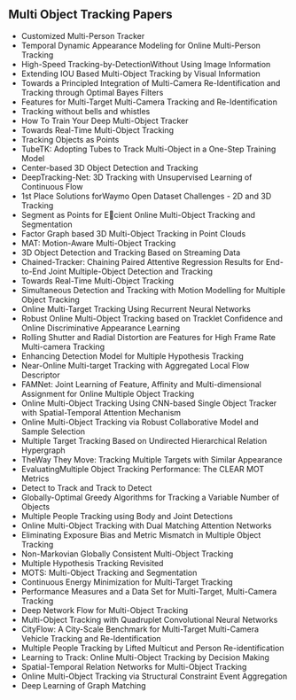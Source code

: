 <h2> Multi Object Tracking Papers </h2>



<ul>

                             

 <li><a target="_blank" href="https://github.com/manjunath5496/Multi-Object-Tracking-Papers/blob/master/mbj(1).pdf" style="text-decoration:none;">Customized Multi-Person Tracker</a></li>

 <li><a target="_blank" href="https://github.com/manjunath5496/Multi-Object-Tracking-Papers/blob/master/mbj(2).pdf" style="text-decoration:none;">Temporal Dynamic Appearance Modeling for Online Multi-Person Tracking</a></li>

<li><a target="_blank" href="https://github.com/manjunath5496/Multi-Object-Tracking-Papers/blob/master/mbj(3).pdf" style="text-decoration:none;">High-Speed Tracking-by-DetectionWithout Using Image Information</a></li>
 <li><a target="_blank" href="https://github.com/manjunath5496/Multi-Object-Tracking-Papers/blob/master/mbj(4).pdf" style="text-decoration:none;">Extending IOU Based Multi-Object Tracking by Visual Information</a></li>                              
<li><a target="_blank" href="https://github.com/manjunath5496/Multi-Object-Tracking-Papers/blob/master/mbj(5).pdf" style="text-decoration:none;">Towards a Principled Integration of Multi-Camera Re-Identification and Tracking through Optimal Bayes Filters</a></li>
<li><a target="_blank" href="https://github.com/manjunath5496/Multi-Object-Tracking-Papers/blob/master/mbj(6).pdf" style="text-decoration:none;">Features for Multi-Target Multi-Camera Tracking and Re-Identification</a></li>
 <li><a target="_blank" href="https://github.com/manjunath5496/Multi-Object-Tracking-Papers/blob/master/mbj(7).pdf" style="text-decoration:none;">Tracking without bells and whistles</a></li>

 <li><a target="_blank" href="https://github.com/manjunath5496/Multi-Object-Tracking-Papers/blob/master/mbj(8).pdf" style="text-decoration:none;"> How To Train Your Deep Multi-Object Tracker </a></li>
   <li><a target="_blank" href="https://github.com/manjunath5496/Multi-Object-Tracking-Papers/blob/master/mbj(9).pdf" style="text-decoration:none;">Towards Real-Time Multi-Object Tracking</a></li>
  
   
 <li><a target="_blank" href="https://github.com/manjunath5496/Multi-Object-Tracking-Papers/blob/master/mbj(10).pdf" style="text-decoration:none;">Tracking Objects as Points </a></li>                              
<li><a target="_blank" href="https://github.com/manjunath5496/Multi-Object-Tracking-Papers/blob/master/mbj(11).pdf" style="text-decoration:none;">TubeTK: Adopting Tubes to Track Multi-Object in a One-Step Training Model</a></li>
<li><a target="_blank" href="https://github.com/manjunath5496/Multi-Object-Tracking-Papers/blob/master/mbj(12).pdf" style="text-decoration:none;">Center-based 3D Object Detection and Tracking</a></li>
<li><a target="_blank" href="https://github.com/manjunath5496/Multi-Object-Tracking-Papers/blob/master/mbj(13).pdf" style="text-decoration:none;">DeepTracking-Net: 3D Tracking with Unsupervised Learning of Continuous Flow</a></li>

<li><a target="_blank" href="https://github.com/manjunath5496/Multi-Object-Tracking-Papers/blob/master/mbj(14).pdf" style="text-decoration:none;">1st Place Solutions forWaymo Open Dataset Challenges - 2D and 3D Tracking</a></li>
                              
<li><a target="_blank" href="https://github.com/manjunath5496/Multi-Object-Tracking-Papers/blob/master/mbj(15).pdf" style="text-decoration:none;">Segment as Points for Ecient Online Multi-Object Tracking and Segmentation</a></li>

<li><a target="_blank" href="https://github.com/manjunath5496/Multi-Object-Tracking-Papers/blob/master/mbj(16).pdf" style="text-decoration:none;">Factor Graph based 3D Multi-Object Tracking in Point Clouds</a></li>

  <li><a target="_blank" href="https://github.com/manjunath5496/Multi-Object-Tracking-Papers/blob/master/mbj(17).pdf" style="text-decoration:none;">MAT: Motion-Aware Multi-Object Tracking</a></li>   
  
<li><a target="_blank" href="https://github.com/manjunath5496/Multi-Object-Tracking-Papers/blob/master/mbj(18).pdf" style="text-decoration:none;">3D Object Detection and Tracking Based on Streaming Data</a></li> 

  
<li><a target="_blank" href="https://github.com/manjunath5496/Multi-Object-Tracking-Papers/blob/master/mbj(19).pdf" style="text-decoration:none;">Chained-Tracker: Chaining Paired Attentive Regression Results for End-to-End Joint Multiple-Object Detection and Tracking</a></li> 

<li><a target="_blank" href="https://github.com/manjunath5496/Multi-Object-Tracking-Papers/blob/master/mbj(20).pdf" style="text-decoration:none;">Towards Real-Time Multi-Object Tracking</a></li>

<li><a target="_blank" href="https://github.com/manjunath5496/Multi-Object-Tracking-Papers/blob/master/mbj(21).pdf" style="text-decoration:none;">Simultaneous Detection and Tracking with Motion Modelling for Multiple Object Tracking</a></li>
<li><a target="_blank" href="https://github.com/manjunath5496/Multi-Object-Tracking-Papers/blob/master/mbj(22).pdf" style="text-decoration:none;">Online Multi-Target Tracking Using Recurrent Neural Networks</a></li> 
 <li><a target="_blank" href="https://github.com/manjunath5496/Multi-Object-Tracking-Papers/blob/master/mbj(23).pdf" style="text-decoration:none;">Robust Online Multi-Object Tracking based on Tracklet Confidence and Online Discriminative Appearance Learning</a></li> 
 

   <li><a target="_blank" href="https://github.com/manjunath5496/Multi-Object-Tracking-Papers/blob/master/mbj(24).pdf" style="text-decoration:none;">Rolling Shutter and Radial Distortion are Features for High Frame Rate Multi-camera Tracking</a></li>
 
   <li><a target="_blank" href="https://github.com/manjunath5496/Multi-Object-Tracking-Papers/blob/master/mbj(25).pdf" style="text-decoration:none;">Enhancing Detection Model for Multiple Hypothesis Tracking</a></li>                              
 <li><a target="_blank" href="https://github.com/manjunath5496/Multi-Object-Tracking-Papers/blob/master/mbj(26).pdf" style="text-decoration:none;">Near-Online Multi-target Tracking with Aggregated Local Flow Descriptor</a></li>
 <li><a target="_blank" href="https://github.com/manjunath5496/Multi-Object-Tracking-Papers/blob/master/mbj(27).pdf" style="text-decoration:none;">FAMNet: Joint Learning of Feature, Affinity and Multi-dimensional Assignment for Online Multiple Object Tracking</a></li>
   
 
   <li><a target="_blank" href="https://github.com/manjunath5496/Multi-Object-Tracking-Papers/blob/master/mbj(28).pdf" style="text-decoration:none;">Online Multi-Object Tracking Using CNN-based Single Object Tracker with Spatial-Temporal Attention Mechanism</a></li>
 
   <li><a target="_blank" href="https://github.com/manjunath5496/Multi-Object-Tracking-Papers/blob/master/mbj(29).pdf" style="text-decoration:none;">Online Multi-Object Tracking via Robust Collaborative Model and Sample Selection </a></li>                              

  <li><a target="_blank" href="https://github.com/manjunath5496/Multi-Object-Tracking-Papers/blob/master/mbj(30).pdf" style="text-decoration:none;">Multiple Target Tracking Based on Undirected Hierarchical Relation Hypergraph</a></li>
 
   <li><a target="_blank" href="https://github.com/manjunath5496/Multi-Object-Tracking-Papers/blob/master/mbj(31).pdf" style="text-decoration:none;">TheWay They Move: Tracking Multiple Targets with Similar Appearance</a></li> 
    <li><a target="_blank" href="https://github.com/manjunath5496/Multi-Object-Tracking-Papers/blob/master/mbj(32).pdf" style="text-decoration:none;">EvaluatingMultiple Object Tracking Performance: The CLEAR MOT Metrics</a></li> 

   <li><a target="_blank" href="https://github.com/manjunath5496/Multi-Object-Tracking-Papers/blob/master/mbj(33).pdf" style="text-decoration:none;">Detect to Track and Track to Detect</a></li>                              

  <li><a target="_blank" href="https://github.com/manjunath5496/Multi-Object-Tracking-Papers/blob/master/mbj(34).pdf" style="text-decoration:none;">Globally-Optimal Greedy Algorithms for Tracking a Variable Number of Objects</a></li> 
 
  <li><a target="_blank" href="https://github.com/manjunath5496/Multi-Object-Tracking-Papers/blob/master/mbj(35).pdf" style="text-decoration:none;">Multiple People Tracking using Body and Joint Detections</a></li> 

  <li><a target="_blank" href="https://github.com/manjunath5496/Multi-Object-Tracking-Papers/blob/master/mbj(36).pdf" style="text-decoration:none;">Online Multi-Object Tracking with Dual Matching Attention Networks</a></li> 
 
<li><a target="_blank" href="https://github.com/manjunath5496/Multi-Object-Tracking-Papers/blob/master/mbj(37).pdf" style="text-decoration:none;">Eliminating Exposure Bias and Metric Mismatch in Multiple Object Tracking</a></li>
 <li><a target="_blank" href="https://github.com/manjunath5496/Multi-Object-Tracking-Papers/blob/master/mbj(38).pdf" style="text-decoration:none;">Non-Markovian Globally Consistent Multi-Object Tracking</a></li>
<li><a target="_blank" href="https://github.com/manjunath5496/Multi-Object-Tracking-Papers/blob/master/mbj(39).pdf" style="text-decoration:none;">Multiple Hypothesis Tracking Revisited</a></li>
 <li><a target="_blank" href="https://github.com/manjunath5496/Multi-Object-Tracking-Papers/blob/master/mbj(40).pdf" style="text-decoration:none;">MOTS: Multi-Object Tracking and Segmentation</a></li>                              
<li><a target="_blank" href="https://github.com/manjunath5496/Multi-Object-Tracking-Papers/blob/master/mbj(41).pdf" style="text-decoration:none;">Continuous Energy Minimization
for Multi-Target Tracking</a></li>
<li><a target="_blank" href="https://github.com/manjunath5496/Multi-Object-Tracking-Papers/blob/master/mbj(42).pdf" style="text-decoration:none;">Performance Measures and a Data Set for Multi-Target, Multi-Camera Tracking</a></li>
 
  <li><a target="_blank" href="https://github.com/manjunath5496/Multi-Object-Tracking-Papers/blob/master/mbj(43).pdf" style="text-decoration:none;">Deep Network Flow for Multi-Object Tracking</a></li>
 <li><a target="_blank" href="https://github.com/manjunath5496/Multi-Object-Tracking-Papers/blob/master/mbj(44).pdf" style="text-decoration:none;">Multi-Object Tracking with Quadruplet Convolutional Neural Networks</a></li>
   <li><a target="_blank" href="https://github.com/manjunath5496/Multi-Object-Tracking-Papers/blob/master/mbj(45).pdf" style="text-decoration:none;">CityFlow: A City-Scale Benchmark for Multi-Target Multi-Camera Vehicle Tracking and Re-Identification</a></li>  
   
<li><a target="_blank" href="https://github.com/manjunath5496/Multi-Object-Tracking-Papers/blob/master/mbj(46).pdf" style="text-decoration:none;">Multiple People Tracking by Lifted Multicut and Person Re-identification</a></li> 
                             
<li><a target="_blank" href="https://github.com/manjunath5496/Multi-Object-Tracking-Papers/blob/master/mbj(47).pdf" style="text-decoration:none;">Learning to Track: Online Multi-Object Tracking by Decision Making</a></li>
<li><a target="_blank" href="https://github.com/manjunath5496/Multi-Object-Tracking-Papers/blob/master/mbj(48).pdf" style="text-decoration:none;">Spatial-Temporal Relation Networks for Multi-Object Tracking</a></li>

<li><a target="_blank" href="https://github.com/manjunath5496/Multi-Object-Tracking-Papers/blob/master/mbj(49).pdf" style="text-decoration:none;">Online Multi-Object Tracking via Structural Constraint Event Aggregation</a></li>
                              
<li><a target="_blank" href="https://github.com/manjunath5496/Multi-Object-Tracking-Papers/blob/master/mbj(50).pdf" style="text-decoration:none;">Deep Learning of Graph Matching</a></li>
</ul>
  
  
  
